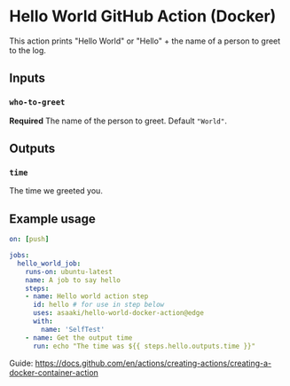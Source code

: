 # Hello World GitHub Action (Docker)

This action prints "Hello World" or "Hello" + the name of a person to greet to the log.

## Inputs

### `who-to-greet`

**Required** The name of the person to greet. Default `"World"`.

## Outputs

### `time`

The time we greeted you.

## Example usage

```yaml
on: [push]

jobs:
  hello_world_job:
    runs-on: ubuntu-latest
    name: A job to say hello
    steps:
    - name: Hello world action step
      id: hello # for use in step below
      uses: asaaki/hello-world-docker-action@edge
      with:
        name: 'SelfTest'
    - name: Get the output time
      run: echo "The time was ${{ steps.hello.outputs.time }}"
```

Guide:
<https://docs.github.com/en/actions/creating-actions/creating-a-docker-container-action>
